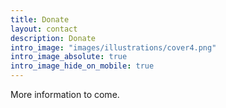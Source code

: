 ```yaml
---
title: Donate
layout: contact
description: Donate
intro_image: "images/illustrations/cover4.png"
intro_image_absolute: true
intro_image_hide_on_mobile: true
---
```


More information to come.
